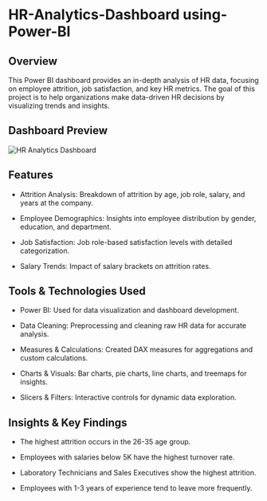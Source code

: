 # HR-Analytics-Dashboard using-Power-BI

## Overview

This Power BI dashboard provides an in-depth analysis of HR data, focusing on employee attrition, job satisfaction, and key HR metrics. The goal of this project is to help organizations make data-driven HR decisions by visualizing trends and insights.

## Dashboard Preview
![HR Analytics Dashboard]()
## Features

* Attrition Analysis: Breakdown of attrition by age, job role, salary, and years at the company.

* Employee Demographics: Insights into employee distribution by gender, education, and department.

* Job Satisfaction: Job role-based satisfaction levels with detailed categorization.

* Salary Trends: Impact of salary brackets on attrition rates.

## Tools & Technologies Used

* Power BI: Used for data visualization and dashboard development.

* Data Cleaning: Preprocessing and cleaning raw HR data for accurate analysis.

* Measures & Calculations: Created DAX measures for aggregations and custom calculations.

* Charts & Visuals: Bar charts, pie charts, line charts, and treemaps for insights.

* Slicers & Filters: Interactive controls for dynamic data exploration.

## Insights & Key Findings

* The highest attrition occurs in the 26-35 age group.

* Employees with salaries below 5K have the highest turnover rate.

* Laboratory Technicians and Sales Executives show the highest attrition.

* Employees with 1-3 years of experience tend to leave more frequently.

